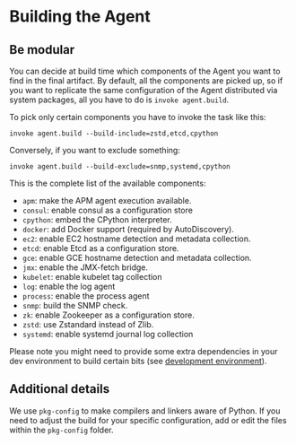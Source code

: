 # Building the Agent

## Be modular

You can decide at build time which components of the Agent you want to find in
the final artifact. By default, all the components are picked up, so if you want
to replicate the same configuration of the Agent distributed via system packages,
all you have to do is `invoke agent.build`.

To pick only certain components you have to invoke the task like this:

```
invoke agent.build --build-include=zstd,etcd,cpython
```

Conversely, if you want to exclude something:

```
invoke agent.build --build-exclude=snmp,systemd,cpython
```

This is the complete list of the available components:

* `apm`: make the APM agent execution available.
* `consul`: enable consul as a configuration store
* `cpython`: embed the CPython interpreter.
* `docker`: add Docker support (required by AutoDiscovery).
* `ec2`: enable EC2 hostname detection and metadata collection.
* `etcd`: enable Etcd as a configuration store.
* `gce`: enable GCE hostname detection and metadata collection.
* `jmx`: enable the JMX-fetch bridge.
* `kubelet`: enable kubelet tag collection
* `log`: enable the log agent
* `process`: enable the process agent
* `snmp`: build the SNMP check.
* `zk`: enable Zookeeper as a configuration store.
* `zstd`: use Zstandard instead of Zlib.
* `systemd`: enable systemd journal log collection

Please note you might need to provide some extra dependencies in your dev
environment to build certain bits (see [development environment][dev-env]).

## Additional details

We use `pkg-config` to make compilers and linkers aware of Python. If you need
to adjust the build for your specific configuration, add or edit the files within
the `pkg-config` folder.

[dev-env]: agent_dev_env.md
